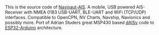 This is the source code of [Navinaut-AIS](https://navinaut-ais.de/). A mobile, USB powered AIS-Receiver with NMEA 0183 USB-UART, BLE-UART and WiFi (TCP/UDP) interfaces. Compatible to OpenCPN, NV Charts, Navship, Navionics and possibly more.
Port of Adrian Studers great MSP430 based [dAISy](https://github.com/astuder/dAISy) code to [ESP32-Arduino](https://github.com/espressif/arduino-esp32) architecture.
